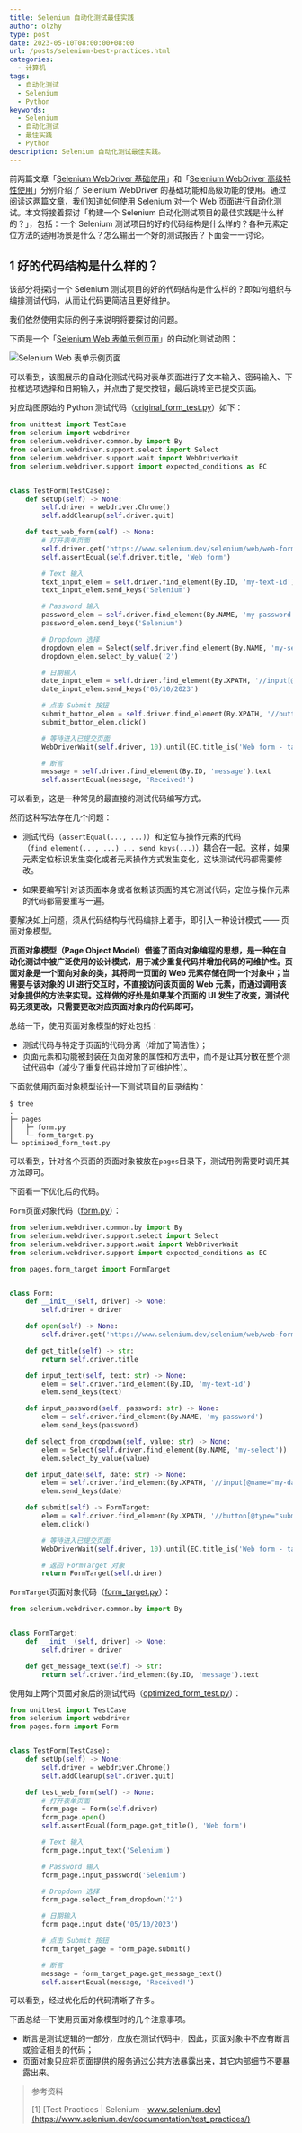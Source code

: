 ```yaml
---
title: Selenium 自动化测试最佳实践
author: olzhy
type: post
date: 2023-05-10T08:00:00+08:00
url: /posts/selenium-best-practices.html
categories:
  - 计算机
tags:
  - 自动化测试
  - Selenium
  - Python
keywords:
  - Selenium
  - 自动化测试
  - 最佳实践
  - Python
description: Selenium 自动化测试最佳实践。
---
```


前两篇文章「[Selenium WebDriver 基础使用](https://olzhy.github.io/posts/selenium-webdriver.html)」和「[Selenium WebDriver 高级特性使用](https://olzhy.github.io/posts/selenium-webdriver-advanced-features.html)」分别介绍了 Selenium WebDriver 的基础功能和高级功能的使用。通过阅读这两篇文章，我们知道如何使用 Selenium 对一个 Web 页面进行自动化测试。本文将接着探讨「构建一个 Selenium 自动化测试项目的最佳实践是什么样的？」，包括：一个 Selenium 测试项目的好的代码结构是什么样的？各种元素定位方法的适用场景是什么？怎么输出一个好的测试报告？下面会一一讨论。

## 1 好的代码结构是什么样的？

该部分将探讨一个 Selenium 测试项目的好的代码结构是什么样的？即如何组织与编排测试代码，从而让代码更简洁且更好维护。

我们依然使用实际的例子来说明将要探讨的问题。

下面是一个「[Selenium Web 表单示例页面](https://www.selenium.dev/selenium/web/web-form.html)」的自动化测试动图：

![Selenium Web 表单示例页面](https://olzhy.github.io/static/images/uploads/2023/05/selenium-web-form.gif#center)

可以看到，该图展示的自动化测试代码对表单页面进行了文本输入、密码输入、下拉框选项选择和日期输入，并点击了提交按钮，最后跳转至已提交页面。

对应动图原始的 Python 测试代码（[original_form_test.py](https://github.com/olzhy/python-exercises/blob/main/selenium-best-practices/page-object-model/original_form_test.py)）如下：

```python
from unittest import TestCase
from selenium import webdriver
from selenium.webdriver.common.by import By
from selenium.webdriver.support.select import Select
from selenium.webdriver.support.wait import WebDriverWait
from selenium.webdriver.support import expected_conditions as EC


class TestForm(TestCase):
    def setUp(self) -> None:
        self.driver = webdriver.Chrome()
        self.addCleanup(self.driver.quit)

    def test_web_form(self) -> None:
        # 打开表单页面
        self.driver.get('https://www.selenium.dev/selenium/web/web-form.html')
        self.assertEqual(self.driver.title, 'Web form')

        # Text 输入
        text_input_elem = self.driver.find_element(By.ID, 'my-text-id')
        text_input_elem.send_keys('Selenium')

        # Password 输入
        password_elem = self.driver.find_element(By.NAME, 'my-password')
        password_elem.send_keys('Selenium')

        # Dropdown 选择
        dropdown_elem = Select(self.driver.find_element(By.NAME, 'my-select'))
        dropdown_elem.select_by_value('2')

        # 日期输入
        date_input_elem = self.driver.find_element(By.XPATH, '//input[@name="my-date"]')
        date_input_elem.send_keys('05/10/2023')

        # 点击 Submit 按钮
        submit_button_elem = self.driver.find_element(By.XPATH, '//button[@type="submit"]')
        submit_button_elem.click()

        # 等待进入已提交页面
        WebDriverWait(self.driver, 10).until(EC.title_is('Web form - target page'))

        # 断言
        message = self.driver.find_element(By.ID, 'message').text
        self.assertEqual(message, 'Received!')
```

可以看到，这是一种常见的最直接的测试代码编写方式。

然而这种写法存在几个问题：

- 测试代码（`assertEqual(..., ...)`）和定位与操作元素的代码（`find_element(..., ...) ... send_keys(...)`）耦合在一起。这样，如果元素定位标识发生变化或者元素操作方式发生变化，这块测试代码都需要修改。

- 如果要编写针对该页面本身或者依赖该页面的其它测试代码，定位与操作元素的代码都需要重写一遍。

要解决如上问题，须从代码结构与代码编排上着手，即引入一种设计模式 —— 页面对象模型。

**页面对象模型（Page Object Model）借鉴了面向对象编程的思想，是一种在自动化测试中被广泛使用的设计模式，用于减少重复代码并增加代码的可维护性。页面对象是一个面向对象的类，其将同一页面的 Web 元素存储在同一个对象中；当需要与该对象的 UI 进行交互时，不直接访问该页面的 Web 元素，而通过调用该对象提供的方法来实现。这样做的好处是如果某个页面的 UI 发生了改变，测试代码无须更改，只需要更改对应页面对象内的代码即可。**

总结一下，使用页面对象模型的好处包括：

- 测试代码与特定于页面的代码分离（增加了简洁性）；
- 页面元素和功能被封装在页面对象的属性和方法中，而不是让其分散在整个测试代码中（减少了重复代码并增加了可维护性）。

下面就使用页面对象模型设计一下测试项目的目录结构：

```shell
$ tree
.
├─ pages
│   ├─ form.py
│   └─ form_target.py
└─ optimized_form_test.py
```

可以看到，针对各个页面的页面对象被放在`pages`目录下，测试用例需要时调用其方法即可。

下面看一下优化后的代码。

`Form`页面对象代码（[form.py](https://github.com/olzhy/python-exercises/blob/main/selenium-best-practices/page-object-model/form.py)）：

```python
from selenium.webdriver.common.by import By
from selenium.webdriver.support.select import Select
from selenium.webdriver.support.wait import WebDriverWait
from selenium.webdriver.support import expected_conditions as EC

from pages.form_target import FormTarget


class Form:
    def __init__(self, driver) -> None:
        self.driver = driver

    def open(self) -> None:
        self.driver.get('https://www.selenium.dev/selenium/web/web-form.html')

    def get_title(self) -> str:
        return self.driver.title

    def input_text(self, text: str) -> None:
        elem = self.driver.find_element(By.ID, 'my-text-id')
        elem.send_keys(text)

    def input_password(self, password: str) -> None:
        elem = self.driver.find_element(By.NAME, 'my-password')
        elem.send_keys(password)

    def select_from_dropdown(self, value: str) -> None:
        elem = Select(self.driver.find_element(By.NAME, 'my-select'))
        elem.select_by_value(value)

    def input_date(self, date: str) -> None:
        elem = self.driver.find_element(By.XPATH, '//input[@name="my-date"]')
        elem.send_keys(date)

    def submit(self) -> FormTarget:
        elem = self.driver.find_element(By.XPATH, '//button[@type="submit"]')
        elem.click()

        # 等待进入已提交页面
        WebDriverWait(self.driver, 10).until(EC.title_is('Web form - target page'))

        # 返回 FormTarget 对象
        return FormTarget(self.driver)
```

`FormTarget`页面对象代码（[form_target.py](https://github.com/olzhy/python-exercises/blob/main/selenium-best-practices/page-object-model/form_target.py)）：

```python
from selenium.webdriver.common.by import By


class FormTarget:
    def __init__(self, driver) -> None:
        self.driver = driver

    def get_message_text(self) -> str:
        return self.driver.find_element(By.ID, 'message').text
```

使用如上两个页面对象后的测试代码（[optimized_form_test.py](https://github.com/olzhy/python-exercises/blob/main/selenium-best-practices/page-object-model/optimized_form_test.py)）：

```python
from unittest import TestCase
from selenium import webdriver
from pages.form import Form


class TestForm(TestCase):
    def setUp(self) -> None:
        self.driver = webdriver.Chrome()
        self.addCleanup(self.driver.quit)

    def test_web_form(self) -> None:
        # 打开表单页面
        form_page = Form(self.driver)
        form_page.open()
        self.assertEqual(form_page.get_title(), 'Web form')

        # Text 输入
        form_page.input_text('Selenium')

        # Password 输入
        form_page.input_password('Selenium')

        # Dropdown 选择
        form_page.select_from_dropdown('2')

        # 日期输入
        form_page.input_date('05/10/2023')

        # 点击 Submit 按钮
        form_target_page = form_page.submit()

        # 断言
        message = form_target_page.get_message_text()
        self.assertEqual(message, 'Received!')
```

可以看到，经过优化后的代码清晰了许多。

下面总结一下使用页面对象模型时的几个注意事项。

- 断言是测试逻辑的一部分，应放在测试代码中，因此，页面对象中不应有断言或验证相关的代码；
- 页面对象只应将页面提供的服务通过公共方法暴露出来，其它内部细节不要暴露出来。

> 参考资料
>
> [1] [Test Practices | Selenium - www.selenium.dev](https://www.selenium.dev/documentation/test_practices/)
